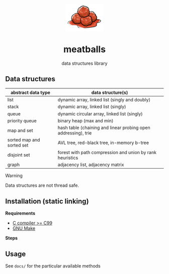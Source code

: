 <div align="center">
  <img width="120px" src="docs/meatballs.png">
  <h1>meatballs</h1>
  <p>data structures library</p>
</div>

## Data structures

| abstract data type        | data structure(s)                                              |
| ------------------------- | -------------------------------------------------------------- |
| list                      | dynamic array, linked list (singly and doubly)                 |
| stack                     | dynamic array, linked list (singly)                            |
| queue                     | dynamic circular array, linked list (singly)                   |
| priority queue            | binary heap (max and min)                                      |
| map and set               | hash table (chaining and linear probing open addressing), trie |
| sorted map and sorted set | AVL tree, red-black tree, in-memory b-tree                     |
| disjoint set              | forest with path compression and union by rank heuristics      |
| graph                     | adjacency list, adjacency matrix                               |

> [!WARNING]
> Data structures are not thread safe.

## Installation (static linking)

**Requirements**

- [C compiler >= C99](https://gcc.gnu.org/)
- [GNU Make](https://www.gnu.org/software/make/)

**Steps**

## Usage

See `docs/` for the particular available methods
